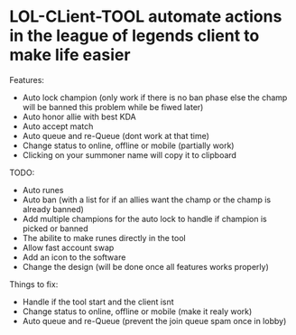 # LOL-CLient-TOOL automate actions in the league of legends client to make life easier

Features:
 - Auto lock champion (only work if there is no ban phase else the champ will be banned this problem while be fiwed later)
 - Auto honor allie with best KDA
 - Auto accept match
 - Auto queue and re-Queue (dont work at that time)
 - Change status to online, offline or mobile (partially work)
 - Clicking on your summoner name will copy it to clipboard

TODO:
 - Auto runes
 - Auto ban (with a list for if an allies want the champ or the champ is already banned)
 - Add multiple champions for the auto lock to handle if champion is picked or banned
 - The abilite to make runes directly in the tool
 - Allow fast account swap
 - Add an icon to the software
 - Change the design (will be done once all features works properly)

Things to fix:
 - Handle if the tool start and the client isnt
 - Change status to online, offline or mobile (make it realy work)
 - Auto queue and re-Queue (prevent the join queue spam once in lobby)
